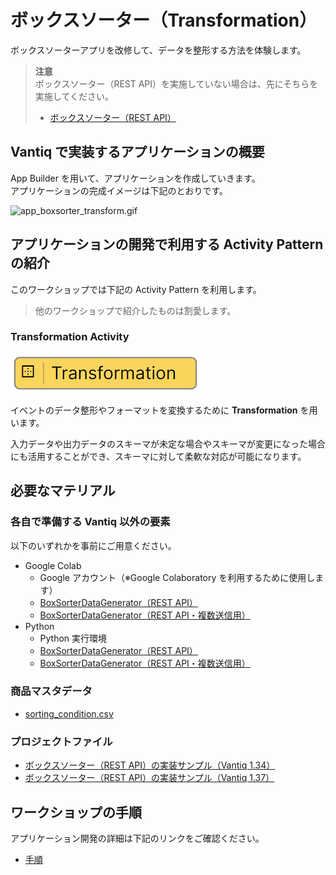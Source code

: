 # ボックスソーター（Transformation）

ボックスソーターアプリを改修して、データを整形する方法を体験します。  

> **注意**  
> ボックスソーター（REST API）を実施していない場合は、先にそちらを実施してください。  
> - [ボックスソーター（REST API）](./../rest-api/readme.md)

## Vantiq で実装するアプリケーションの概要

App Builder を用いて、アプリケーションを作成していきます。  
アプリケーションの完成イメージは下記のとおりです。  

![app_boxsorter_transform.gif](./imgs/app_boxsorter_transform.gif)

## アプリケーションの開発で利用する Activity Pattern の紹介

このワークショップでは下記の Activity Pattern を利用します。
> 他のワークショップで紹介したものは割愛します。  

### Transformation Activity

![activitypattern_transformation.png](./imgs/activitypattern_transformation.png)

イベントのデータ整形やフォーマットを変換するために **Transformation** を用います。  

入力データや出力データのスキーマが未定な場合やスキーマが変更になった場合にも活用することができ、スキーマに対して柔軟な対応が可能になります。  

## 必要なマテリアル

### 各自で準備する Vantiq 以外の要素

以下のいずれかを事前にご用意ください。

- Google Colab
  - Google アカウント（※Google Colaboratory を利用するために使用します）
  - [BoxSorterDataGenerator（REST API）](/vantiq-google-colab/code/box-sorter_data-generator_rest-api.ipynb)
  - [BoxSorterDataGenerator（REST API・複数送信用）](/vantiq-google-colab/code/box-sorter_data-generator_rest-api_multi.ipynb)
- Python
  - Python 実行環境
  - [BoxSorterDataGenerator（REST API）](/vantiq-google-colab/code/box-sorter_data-generator_rest-api.py)
  - [BoxSorterDataGenerator（REST API・複数送信用）](/vantiq-google-colab/code/box-sorter_data-generator_rest-api_multi.py)

### 商品マスタデータ

- [sorting_condition.csv](./../data/sorting_condition.csv)

### プロジェクトファイル

- [ボックスソーター（REST API）の実装サンプル（Vantiq 1.34）](./../data/box_sorter_restapi_1.34.zip)
- [ボックスソーター（REST API）の実装サンプル（Vantiq 1.37）](./../data/box_sorter_restapi_1.37.zip)

## ワークショップの手順

アプリケーション開発の詳細は下記のリンクをご確認ください。  

- [手順](./instruction.md)
